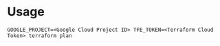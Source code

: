 # Usage

```
GOOGLE_PROJECT=<Google Cloud Project ID> TFE_TOKEN=<Terraform Cloud Token> terraform plan
```
